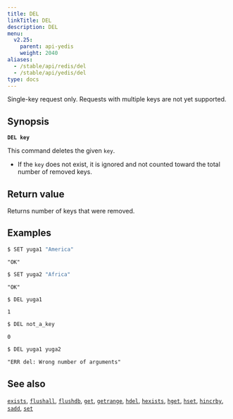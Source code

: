 ```yaml
---
title: DEL
linkTitle: DEL
description: DEL
menu:
  v2.25:
    parent: api-yedis
    weight: 2040
aliases:
  - /stable/api/redis/del
  - /stable/api/yedis/del
type: docs
---
```


Single-key request only. Requests with multiple keys are not yet supported.

## Synopsis

**`DEL key`**

This command deletes the given `key`.

- If the `key` does not exist, it is ignored and not counted toward the total number of removed keys.

## Return value

Returns number of keys that were removed.

## Examples

```sh
$ SET yuga1 "America"
```

```
"OK"
```

```sh
$ SET yuga2 "Africa"
```

```
"OK"
```

```sh
$ DEL yuga1
```

```
1
```

```sh
$ DEL not_a_key
```

```
0
```

```sh
$ DEL yuga1 yuga2
```

```
"ERR del: Wrong number of arguments"
```

## See also

[`exists`](../exists/), [`flushall`](../flushall/), [`flushdb`](../flushdb/), [`get`](../get/), [`getrange`](../getrange/), [`hdel`](../hdel/), [`hexists`](../hexists/), [`hget`](../hget/), [`hset`](../hset/), [`hincrby`](../hincrby/), [`sadd`](../sadd/), [`set`](../set/)

